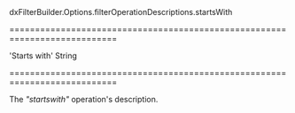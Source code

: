 <!--id-->dxFilterBuilder.Options.filterOperationDescriptions.startsWith<!--/id-->
===========================================================================
<!--default-->'Starts with'<!--/default-->
<!--type-->String<!--/type-->
===========================================================================

<!--shortDescription-->
The *"startswith"* operation's description.
<!--/shortDescription-->

<!--fullDescription-->

<!--/fullDescription-->